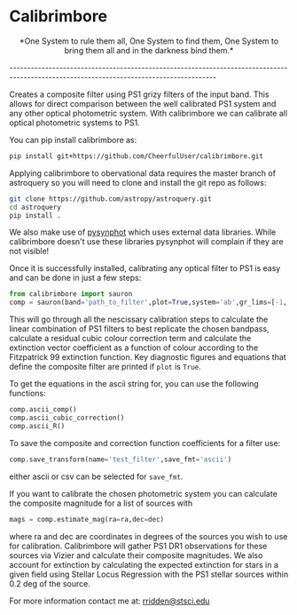 Calibrimbore
============

<p align=center>*One System to rule them all, One System to find them, One System to bring them all and in the darkness bind them.* </p>
----------------------------------------------------------------------------------------------------------------------------------------

Creates a composite filter using PS1 grizy filters of the input band. This allows for direct comparison between the well calibrated PS1 system and any other optical photometric system. With calibrimbore we can calibrate all optical photometric systems to PS1.

You can pip install calibrimbore as:
```bash
pip install git+https://github.com/CheerfulUser/calibrimbore.git
```

Applying calibrimbore to obervational data requires the master branch of astroquery 
so you will need to clone and install the git repo as follows:
```bash
git clone https://github.com/astropy/astroquery.git
cd astroquery 
pip install .
```
We also make use of [pysynphot](https://pysynphot.readthedocs.io/en/latest/) which uses external data libraries. While calibrimbore 
doesn't use these libraries pysynphot will complain if they are not visible! 

Once it is successfully installed, calibrating any optical filter to PS1 is easy and can be done in just a few steps:
```python
from calibrimbore import sauron
comp = sauron(band='path_to_filter',plot=True,system='ab',gr_lims=[-1,.8],cubic_corr=True)
```
This will go through all the nescissary calibration steps to calculate the linear combination of PS1 filters 
to best replicate the chosen bandpass, calculate a residual cubic colour correction term and calculate 
the extinction vector coefficient as a function of colour according to the Fitzpatrick 99 extinction function.
Key diagnostic figures and equations that define the composite filter are printed if `plot` is `True`.

To get the equations in the ascii string for, you can use the following functions:
```python
comp.ascii_comp()
comp.ascii_cubic_correction()
comp.ascii_R()
```

To save the composite and correction function coefficients for a filter use:
```python
comp.save_transform(name='test_filter',save_fmt='ascii')
```
either ascii or csv can be selected for `save_fmt`.

If you want to calibrate the chosen photometric system you can calculate the composite magnitude for a list 
of sources with 
```python
mags = comp.estimate_mag(ra=ra,dec=dec)
```
where ra and dec are coordinates in degrees of the sources you wish to use for calibration. Calibrimbore will gather PS1 DR1 observations for 
these sources via Vizier and calculate their composite magnitudes. We also account for extinction by calculating the expected extinction for 
stars in a given field using Stellar Locus Regression with the PS1 stellar sources within 0.2 deg of the source.

For more information contact me at: rridden@stsci.edu
